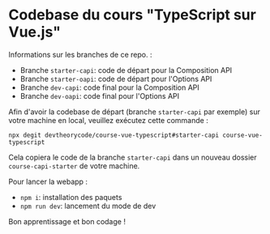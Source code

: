 # Codebase du cours "TypeScript sur Vue.js"

Informations sur les branches de ce repo. :
- Branche `starter-capi`: code de départ pour la Composition API
- Branche `starter-oapi`: code de départ pour l'Options API
- Branche `dev-capi`: code final pour la Composition API
- Branche `dev-oapi`: code final pour l'Options API

Afin d'avoir la codebase de départ (branche `starter-capi` par exemple) sur votre machine en local, veuillez exécutez cette commande :
```
npx degit devtheorycode/course-vue-typescript#starter-capi course-vue-typescript
```

Cela copiera le code de la branche `starter-capi` dans un nouveau dossier `course-capi-starter` de votre machine.

Pour lancer la webapp :
- `npm i`: installation des paquets
- `npm run dev`: lancement du mode de dev

Bon apprentissage et bon codage !